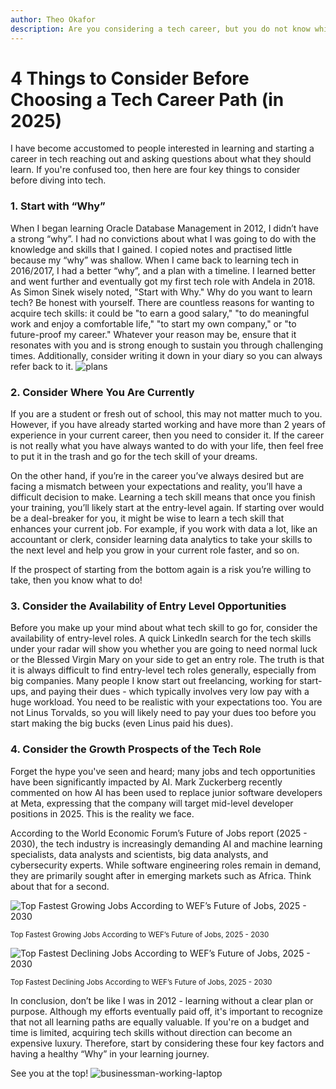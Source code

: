 ```yaml
---
author: Theo Okafor
description: Are you considering a tech career, but you do not know which one to go for? Here are 4 things to consider before you make a decision.
---
```


# 4 Things to Consider Before Choosing a Tech Career Path (in 2025)

I have become accustomed to people interested in learning and starting a career in tech reaching out and asking questions about what they should learn. If you're confused too, then here are four key things to consider before diving into tech.

### 1. Start with “Why”

When I began learning Oracle Database Management in 2012, I didn’t have a strong “why”. I had no convictions about what I was going to do with the knowledge and skills that I gained. I copied notes and practised little because my “why” was shallow. When I came back to learning tech in 2016/2017, I had a better “why”, and a plan with a timeline. I learned better and went further and eventually got my first tech role with Andela in 2018.
As Simon Sinek wisely noted, "Start with Why." Why do you want to learn tech? Be honest with yourself. There are countless reasons for wanting to acquire tech skills: it could be "to earn a good salary," "to do meaningful work and enjoy a comfortable life," "to start my own company," or "to future-proof my career." Whatever your reason may be, ensure that it resonates with you and is strong enough to sustain you through challenging times. Additionally, consider writing it down in your diary so you can always refer back to it.
![plans](https://github.com/user-attachments/assets/9d671608-62ab-4ebf-95dc-50fdeff606eb)

### 2. Consider Where You Are Currently

If you are a student or fresh out of school, this may not matter much to you. However, if you have already started working and have more than 2 years of experience in your current career, then you need to consider it. If the career is not really what you have always wanted to do with your life, then feel free to put it in the trash and go for the tech skill of your dreams.

On the other hand, if you’re in the career you’ve always desired but are facing a mismatch between your expectations and reality, you’ll have a difficult decision to make. Learning a tech skill means that once you finish your training, you’ll likely start at the entry-level again. If starting over would be a deal-breaker for you, it might be wise to learn a tech skill that enhances your current job. For example, if you work with data a lot, like an accountant or clerk, consider learning data analytics to take your skills to the next level and help you grow in your current role faster, and so on.

If the prospect of starting from the bottom again is a risk you’re willing to take, then you know what to do!

### 3. Consider the Availability of Entry Level Opportunities

Before you make up your mind about what tech skill to go for, consider the availability of entry-level roles. A quick LinkedIn search for the tech skills under your radar will show you whether you are going to need normal luck or the Blessed Virgin Mary on your side to get an entry role.
The truth is that it is always difficult to find entry-level tech roles generally, especially from big companies. Many people I know start out freelancing, working for start-ups, and paying their dues - which typically involves very low pay with a huge workload. You need to be realistic with your expectations too. You are not Linus Torvalds, so you will likely need to pay your dues too before you start making the big bucks (even Linus paid his dues).

### 4. Consider the Growth Prospects of the Tech Role

Forget the hype you've seen and heard; many jobs and tech opportunities have been significantly impacted by AI. Mark Zuckerberg recently commented on how AI has been used to replace junior software developers at Meta, expressing that the company will target mid-level developer positions in 2025. This is the reality we face.

According to the World Economic Forum’s  Future of Jobs report (2025 - 2030), the tech industry is increasingly demanding AI and machine learning specialists, data analysts and scientists, big data analysts, and cybersecurity experts. While software engineering roles remain in demand, they are primarily sought after in emerging markets such as Africa. Think about that for a second.

![Top Fastest Growing Jobs According to WEF’s Future of Jobs, 2025 - 2030](https://github.com/user-attachments/assets/fcb386aa-b43e-4df5-b581-30aafc91c695)

<sup>Top Fastest Growing Jobs According to WEF’s Future of Jobs, 2025 - 2030</sup>

![Top Fastest Declining Jobs According to WEF’s Future of Jobs, 2025 - 2030](https://github.com/user-attachments/assets/874f08d5-6b25-43bf-a034-01fda88d8a9c)

<sup>Top Fastest Declining Jobs According to WEF’s Future of Jobs, 2025 - 2030</sup>

In conclusion, don’t be like I was in 2012 - learning without a clear plan or purpose. Although my efforts eventually paid off, it's important to recognize that not all learning paths are equally valuable. If you're on a budget and time is limited, acquiring tech skills without direction can become an expensive luxury. Therefore, start by considering these four key factors and having a healthy “Why” in your learning journey.

See you at the top!
![businessman-working-laptop](https://github.com/user-attachments/assets/fd1799a7-e3ef-411d-b7ac-e12bed5e1456)
